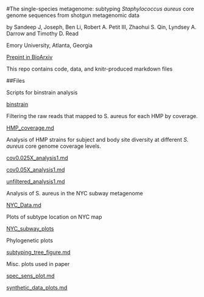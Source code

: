 #The single-species metagenome: subtyping *Staphylococcus aureus* core genome sequences from shotgun metagenomic data  

by
Sandeep J, Joseph, Ben Li, Robert A. Petit III,  Zhaohui S. Qin,  Lyndsey A. Darrow and Timothy D. Read

Emory University, Atlanta, Georgia

[Prepint in BioArxiv](http://biorxiv.org/content/early/2015/11/05/030692)

This repo contains code, data, and knitr-produced markdown files 

##Files

Scripts for binstrain analysis

[binstrain](https://github.com/Read-Lab-Confederation/staph_metagenome_subtypes/tree/master/Binstrain)

Filtering the raw reads that mapped to S. aureus for each HMP by coverage.  

[HMP_coverage.md](https://github.com/Read-Lab-Confederation/staph_metagenome_subtypes/blob/master/HMP_coverage.md)

Analysis of HMP strains for subject and body site diversity at different *S. aureus* core genome coverage levels.

[cov0.025X_analysis1.md](https://github.com/Read-Lab-Confederation/staph_metagenome_subtypes/blob/master/cov0.025X_analysis1.md)

[cov0.05X_analysis1.md](https://github.com/Read-Lab-Confederation/staph_metagenome_subtypes/blob/master/cov0.5X_analysis1.md)

[unfiltered_analysis1.md](https://github.com/Read-Lab-Confederation/staph_metagenome_subtypes/blob/master/unfiltered_analysis1.md)

Analysis of S. aureus in the NYC subway metagenome

[NYC_Data.md](https://github.com/Read-Lab-Confederation/staph_metagenome_subtypes/blob/master/NYC_Data.md)

Plots of subtype location on NYC map

[NYC_subway_plots](https://github.com/Read-Lab-Confederation/staph_metagenome_subtypes/tree/master/NYC_subway_plots)

Phylogenetic plots

[subtyping_tree_figure.md](https://github.com/Read-Lab-Confederation/staph_metagenome_subtypes/blob/master/subtyping_tree_figure.md)

Misc. plots used in paper

[spec_sens_plot.md](https://github.com/Read-Lab-Confederation/staph_metagenome_subtypes/blob/master/spec_sens_plot.md)

[synthetic_data_plots.md](https://github.com/Read-Lab-Confederation/staph_metagenome_subtypes/blob/master/synthetic_data_plots.md)

